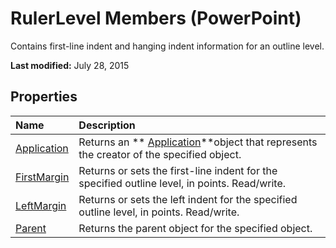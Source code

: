 
# RulerLevel Members (PowerPoint)
Contains first-line indent and hanging indent information for an outline level. 

 **Last modified:** July 28, 2015


## Properties



|**Name**|**Description**|
|:-----|:-----|
| [Application](e55c46d0-4929-3ab5-4e36-ce0f706c1588.md)|Returns an  ** [Application](978c2b99-4271-b953-4283-73b5f3d96f41.md)**object that represents the creator of the specified object.|
| [FirstMargin](9149006e-d518-bb68-4244-b6047387b672.md)|Returns or sets the first-line indent for the specified outline level, in points. Read/write.|
| [LeftMargin](ea9e94ac-c56b-5acd-761d-ba0f45e8da3c.md)|Returns or sets the left indent for the specified outline level, in points. Read/write.|
| [Parent](c19df2e4-cbb8-d47d-effc-092582297cef.md)|Returns the parent object for the specified object.|
